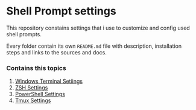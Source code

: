 # Shell Prompt settings

This repository constains settings that i use to customize and config used shell prompts.

Every folder contain its own `README.md` file with description, installation steps and links to the sources and docs.

### Contains this topics

1) [Windows Terminal Setiings](./WindowsTerminal/)
2) [ZSH Settings](./ZSH/)
3) [PowerShell Settings](./PowerShell/)
4) [Tmux Settings](./Tmux/)

